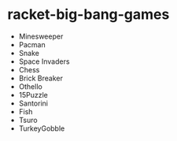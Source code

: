 # racket-big-bang-games

- Minesweeper
- Pacman
- Snake 
- Space Invaders
- Chess
- Brick Breaker
- Othello
- 15Puzzle
- Santorini
- Fish
- Tsuro
- TurkeyGobble
